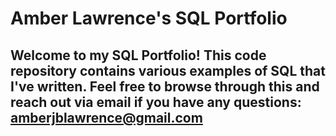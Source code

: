 # Amber Lawrence's SQL Portfolio

## Welcome to my SQL Portfolio! This code repository contains various examples of SQL that I've written. Feel free to browse through this and reach out via email if you have any questions: amberjblawrence@gmail.com

